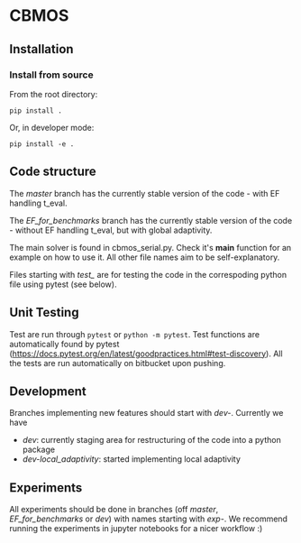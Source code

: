 # CBMOS

## Installation
### Install from source
From the root directory:
```
pip install .
```

Or, in developer mode:
```
pip install -e .
```

## Code structure

The *master* branch has the currently stable version of the code - with EF handling t_eval.

The *EF_for_benchmarks* branch has the currently stable version of the code - without EF handling t_eval, but with global adaptivity.

The main solver is found in cbmos_serial.py. Check it's __main__ function for an example on how to use it. All other file names aim to be self-explanatory. 

Files starting with *test_* are for testing the code in the correspoding python file using pytest (see below).

## Unit Testing
Test are run through `pytest` or `python -m pytest`. Test functions are
automatically found by pytest (https://docs.pytest.org/en/latest/goodpractices.html#test-discovery). All the tests are run automatically on bitbucket upon pushing.

## Development 

Branches implementing new features should start with *dev-*. Currently we have 

 - *dev*: currently staging area for restructuring of the code into a python package
 - *dev-local_adaptivity*: started implementing local adaptivity

## Experiments

All experiments should be done in branches (off *master*, *EF_for_benchmarks* or *dev*) with names starting with *exp-*. We recommend running the experiments in jupyter notebooks for a nicer workflow :)

